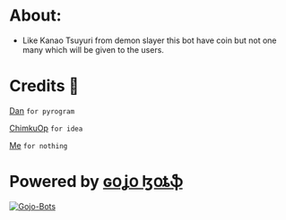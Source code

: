 # About:
* Like Kanao Tsuyuri from demon slayer this bot have coin but not one many which will be given to the users.


# Credits 💫
[Dan](https://github.com/delivrance) `for pyrogram`

[ChimkuOp](https://github.com/ChimkuOp) `for idea`

[Me](https://github.com/iamgojoof6eyes) `for nothing`


# Powered by [ɢօʝօ ɮօȶֆ](https://github.com/Gojo-Bots)
[![Gojo-Bots](https://artfiles.alphacoders.com/160/160160.jpeg)](https://github.com/Gojo-Bots)
